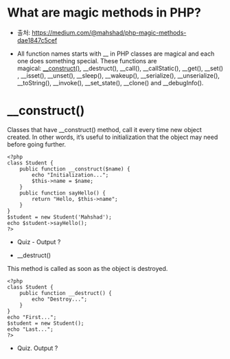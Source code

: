 # What are magic methods in PHP? 

* 출처: <https://medium.com/@mahshad/php-magic-methods-dae1847c5cef> 

* All function names starts with __ in PHP classes are magical and each one does something special. These functions are magical: [__construct()](#__construct()), __destruct(), __call(), __callStatic(), __get(), __set(), __isset(), __unset(), __sleep(), __wakeup(), __serialize(), __unserialize(), __toString(), __invoke(), __set_state(), __clone() and __debugInfo().

# __construct()

Classes that have __construct() method, call it every time new object created. In other words, it’s useful to initialization that the object may need before going further.

```
<?php
class Student {
    public function __construct($name) {
        echo "Initialization...";
        $this->name = $name;
    }
    public function sayHello() {
        return "Hello, $this->name";
    }
}
$student = new Student('Mahshad');
echo $student->sayHello();
?>
```
* Quiz - Output ? 

* __destruct()

This method is called as soon as the object is destroyed.

```
<?php
class Student {
    public function __destruct() {
        echo "Destroy...";
    }
}
echo "First...";
$student = new Student();
echo "Last...";
?>
```
* Quiz. Output ?



